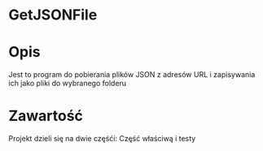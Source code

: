 # GetJSONFile

# Opis

Jest to program do pobierania plików JSON z adresów URL i zapisywania ich jako pliki do wybranego folderu

# Zawartość

Projekt dzieli się na dwie częśći: Część właściwą i testy
